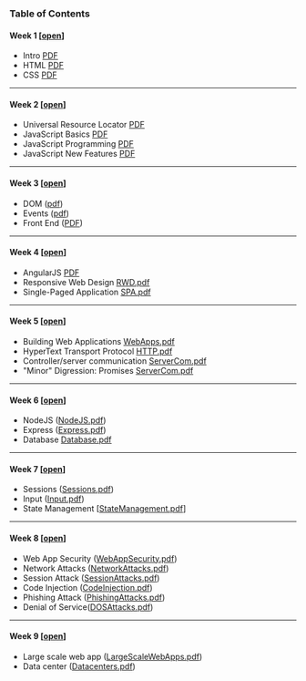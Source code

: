 ### Table of Contents

#### Week 1 [[open](week1)]
* Intro [PDF](week1/Intro.pdf)
* HTML [PDF](week1/HTML.pdf)
* CSS [PDF](week1/CSS.pdf)

___
#### Week 2 [[open](week2)]
* Universal Resource Locator [PDF](week2/URLs.pdf)
* JavaScript Basics [PDF](week2/JavaScriptBasics.pdf)
* JavaScript Programming [PDF](week2/JavaScriptProgramming.pdf)
* JavaScript New Features [PDF](week2/JavaScriptNewFeatures.pdf)

___
#### Week 3 [[open](week3)]
* DOM ([pdf](week3/DOM.pdf))
* Events ([pdf](week3/Events.pdf))
* Front End ([PDF](week3/FrontEnd.pdf))

___
#### Week 4 [[open](week4)]
* AngularJS [PDF](week4/ReactJS.pdf)
* Responsive Web Design [RWD.pdf](week4/RWD.pdf)
* Single-Paged Application [SPA.pdf](week4/SPA.pdf)

___
#### Week 5 [[open](week5)]
* Building Web Applications [WebApps.pdf](week5/WebApps.pdf)
* HyperText Transport Protocol [HTTP.pdf](week5/HTTP.pdf)
* Controller/server communication [ServerCom.pdf](week5/ServerCom.pdf)
* "Minor" Digression: Promises [ServerCom.pdf](week5/ServerCom.pdf)

___
#### Week 6 [[open](week6)]
* NodeJS ([NodeJS.pdf](week6/NodeJS.pdf))
* Express ([Express.pdf](week6/Express.pdf))
* Database [Database.pdf](week6/Database.pdf)

___
#### Week 7 [[open](week7)]
* Sessions ([Sessions.pdf](week7/Sessions.pdf))
* Input ([Input.pdf](week7/Input.pdf))
* State Management [[StateManagement.pdf](week7/StateManagement.pdf)]

___
#### Week 8 [[open](week8)]
* Web App Security ([WebAppSecurity.pdf](week8/WebAppSecurity.pdf))
* Network Attacks ([NetworkAttacks.pdf](week8/NetworkAttacks.pdf))
* Session Attack ([SessionAttacks.pdf](week8/SessionAttacks.pdf))
* Code Injection ([CodeInjection.pdf](week8/CodeInjection.pdf))
* Phishing Attack ([PhishingAttacks.pdf](week8/PhishingAttacks.pdf))
* Denial of Service([DOSAttacks.pdf](week8/DOSAttacks.pdf))

___
#### Week 9 [[open](week9)]
* Large scale web app ([LargeScaleWebApps.pdf](week9/LargeScaleWebApps.pdf))
* Data center ([Datacenters.pdf](week9/Datacenters.pdf))
